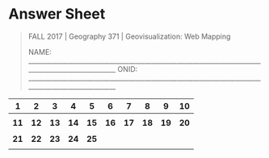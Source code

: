# Answer Sheet

>FALL 2017 | Geography 371 | Geovisualization: Web Mapping
>
> NAME: ___________________________________________________________________________________________________           ONID:  ___________________________________________________________________________________________________



|   1    |   2    |   3    |   4    |   5    |   6    |   7    |   8    |   9    |   10   |
| :----: | :----: | :----: | :----: | :----: | :----: | :----: | :----: | :----: | :----: |
|        |        |        |        |        |        |        |        |        |        |
| **11** | **12** | **13** | **14** | **15** | **16** | **17** | **18** | **19** | **20** |
|        |        |        |        |        |        |        |        |        |        |
| **21** | **22** | **23** | **24** | **25** |        |        |        |        |        |
|        |        |        |        |        |        |        |        |        |        |

